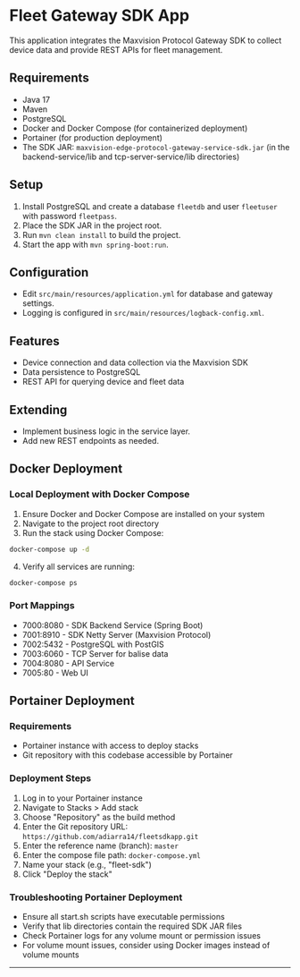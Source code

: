 # Fleet Gateway SDK App

This application integrates the Maxvision Protocol Gateway SDK to collect device data and provide REST APIs for fleet management.

## Requirements
- Java 17
- Maven
- PostgreSQL
- Docker and Docker Compose (for containerized deployment)
- Portainer (for production deployment)
- The SDK JAR: `maxvision-edge-protocol-gateway-service-sdk.jar` (in the backend-service/lib and tcp-server-service/lib directories)

## Setup
1. Install PostgreSQL and create a database `fleetdb` and user `fleetuser` with password `fleetpass`.
2. Place the SDK JAR in the project root.
3. Run `mvn clean install` to build the project.
4. Start the app with `mvn spring-boot:run`.

## Configuration
- Edit `src/main/resources/application.yml` for database and gateway settings.
- Logging is configured in `src/main/resources/logback-config.xml`.

## Features
- Device connection and data collection via the Maxvision SDK
- Data persistence to PostgreSQL
- REST API for querying device and fleet data

## Extending
- Implement business logic in the service layer.
- Add new REST endpoints as needed.

## Docker Deployment

### Local Deployment with Docker Compose

1. Ensure Docker and Docker Compose are installed on your system
2. Navigate to the project root directory
3. Run the stack using Docker Compose:

```bash
docker-compose up -d
```

4. Verify all services are running:

```bash
docker-compose ps
```

### Port Mappings
- 7000:8080 - SDK Backend Service (Spring Boot)
- 7001:8910 - SDK Netty Server (Maxvision Protocol)
- 7002:5432 - PostgreSQL with PostGIS
- 7003:6060 - TCP Server for balise data
- 7004:8080 - API Service
- 7005:80 - Web UI

## Portainer Deployment

### Requirements
- Portainer instance with access to deploy stacks
- Git repository with this codebase accessible by Portainer

### Deployment Steps

1. Log in to your Portainer instance
2. Navigate to Stacks > Add stack
3. Choose "Repository" as the build method
4. Enter the Git repository URL: `https://github.com/adiarra14/fleetsdkapp.git`
5. Enter the reference name (branch): `master`
6. Enter the compose file path: `docker-compose.yml`
7. Name your stack (e.g., "fleet-sdk")
8. Click "Deploy the stack"

### Troubleshooting Portainer Deployment

- Ensure all start.sh scripts have executable permissions
- Verify that lib directories contain the required SDK JAR files
- Check Portainer logs for any volume mount or permission issues
- For volume mount issues, consider using Docker images instead of volume mounts

---
